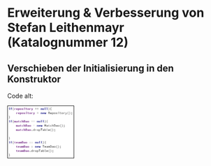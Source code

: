 # Erweiterung & Verbesserung von Stefan Leithenmayr (Katalognummer 12)

## Verschieben der Initialisierung in den Konstruktor
<div>
    <p>Code alt:</p>
    <img src="./images/DaoInit_Before.png" align="left" border="1px" width="30%" height="auto">
    <br clear="all">
</div>
